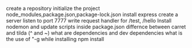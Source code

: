 create a repository
initialize the project
node_modules,package.json,package-lock.json
install express
create a server
listen to port 7777
write request handler for /test, /hello
Install nodemon and update scripts inside package.json
differnce between carret and tilda (^ and ~)
what are dependencies and dev dependencies
what is the use of "-g while installing npm install